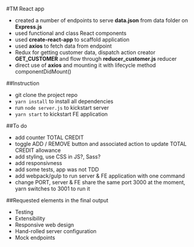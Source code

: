 #TM React app

- created a number of endpoints to serve **data.json** from data folder on **Express.js**
- used functional and class React components
- used **create-react-app** to scaffold application
- used **axios** to fetch data from endpoint
- Redux for getting customer data, dispatch action creator **GET_CUSTOMER** and flow through **reducer_customer.js** reducer
- direct use of **axios** and mounting it with lifecycle method componentDidMount()

##Instruction
- git clone the project repo
- ```yarn install``` to install all dependencies
- run ```node server.js``` to kickstart server
- ```yarn start``` to kickstart FE application

##To do
- add counter TOTAL CREDIT
- toggle ADD / REMOVE button and associated action to update TOTAL CREDIT allowance
- add styling, use CSS in JS?, Sass?
- add responsivness
- add some tests, app was not TDD
- add webpack/gulp to run server & FE application with one command
- change PORT, server & FE share the same port 3000 at the moment, yarn switches to 3001 to run it 

##Requested elements in the final output
- Testing
- Extensibility
- Responsive web design
- Hand-rolled server configuration
- Mock endpoints
